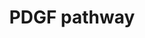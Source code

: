 ---
annotations:
- id: DOID:162
  parent: disease of cellular proliferation
  type: Disease Ontology
  value: cancer
- id: PW:0000209
  parent: signaling pathway
  type: Pathway Ontology
  value: Jak-Stat signaling pathway
- id: PW:0000297
  parent: signaling pathway
  type: Pathway Ontology
  value: platelet-derived growth factor signaling pathway
authors:
- Amanzo
- MaintBot
- Mkutmon
- Egonw
- Khanspers
- Zari
- AlexanderPico
- Eweitz
citedin:
- link: PMC9015122
- link: PMC7339012
communities:
- CPTAC
description: PDGF belongs to the PDGF/VEGF (vascular endothelial growth factor) family,
  which is characterized by eight strictly conserved cysteine residues with similar
  spacing in between (Joukov et al., 1997; Heldin and Westermark, 1999). The A-, B-,
  C-, and D-chain genes of PDGF are localized to the chromosomes 7p22, 22q13, 4q31,
  and 11q22, respectively, and their expression is independently regulated. Two forms
  of the PDGF A-chain, containing 196 and 211 amino acid residues resulting from differential
  splicing of the transcript, are synthesized, dimerized, proteolytically processed
  in the Nterminus, and secreted from the cell as a ~30 kDa dimer. The PDGF B chain
  encoding 241 amino acid residues is dimerized, processed by additional proteolysis,
  and secreted as a 24 kDa dimer. The homodimers PDGF AA, BB, and the heterodimer
  AB contain three intrachain disulfide bonds made between the 1st.   Proteins on
  this pathway have targeted assays available via the [https://assays.cancer.gov/available_assays?wp_id=WP2526
  CPTAC Assay Portal]
last-edited: 2022-02-26
ndex: 24c945b8-8b65-11eb-9e72-0ac135e8bacf
organisms:
- Homo sapiens
redirect_from:
- /index.php/Pathway:WP2526
- /instance/WP2526
revision: null
schema-jsonld:
- '@context': https://schema.org/
  '@id': https://wikipathways.github.io/pathways/WP2526.html
  '@type': Dataset
  creator:
    '@type': Organization
    name: WikiPathways
  description: PDGF belongs to the PDGF/VEGF (vascular endothelial growth factor)
    family, which is characterized by eight strictly conserved cysteine residues with
    similar spacing in between (Joukov et al., 1997; Heldin and Westermark, 1999).
    The A-, B-, C-, and D-chain genes of PDGF are localized to the chromosomes 7p22,
    22q13, 4q31, and 11q22, respectively, and their expression is independently regulated.
    Two forms of the PDGF A-chain, containing 196 and 211 amino acid residues resulting
    from differential splicing of the transcript, are synthesized, dimerized, proteolytically
    processed in the Nterminus, and secreted from the cell as a ~30 kDa dimer. The
    PDGF B chain encoding 241 amino acid residues is dimerized, processed by additional
    proteolysis, and secreted as a 24 kDa dimer. The homodimers PDGF AA, BB, and the
    heterodimer AB contain three intrachain disulfide bonds made between the 1st.   Proteins
    on this pathway have targeted assays available via the [https://assays.cancer.gov/available_assays?wp_id=WP2526
    CPTAC Assay Portal]
  keywords:
  - (ARF1P2)
  - (JNK1)
  - (JNKK1)
  - (MEK 1)
  - (MEKK1)
  - (PGI2)
  - (PTN11)
  - (Ras)
  - (c-Jun)
  - (cAMP)
  - (cPLA2)
  - (containing arachidonic acid)
  - A
  - AP-1
  - Actin,
  - Akt
  - Arachidonic acid
  - CDC42
  - COX2
  - Ca
  - Ca2+
  - Cell Migration
  - Cell proliferation
  - Cyclic AMP
  - D
  - DAG
  - Degradation
  - ELK1
  - F
  - Filopodia
  - Formation
  - G
  - GRB2
  - H+
  - H-Ras-1
  - IKK
  - IP3
  - IkB alpha
  - JAK1
  - Lamellipodia
  - MAP2K4
  - MAP3K1
  - MAPK1
  - MAPK3
  - MAPK8
  - MP2K1
  - N-WASP
  - NFKB1
  - Na
  - Na+/H+
  - P
  - PAK1
  - PDGFB
  - PDGFRB
  - PI3K
  - PIP2[4',5']
  - PLA2G4A
  - PLCG1
  - Pathway
  - Phospholipid
  - Por1
  - Prostaglandin I2
  - RAF1
  - RASA1(GAP)
  - Rac1
  - RhoA
  - SH-PTP2
  - SHC1
  - SOS1
  - SRF
  - STAT1
  - STAT3
  - Stress Fibers
  - TIAM1
  - Vav1
  - Vav2
  - '[Ca2+]i'
  - a
  - and Adhesion
  - c
  - c-Fos
  - c-Src
  - e
  - g
  - h
  - l
  - n
  - r
  - x
  license: CC0
  name: PDGF pathway
seo: CreativeWork
title: PDGF pathway
wpid: WP2526
---